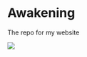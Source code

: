 # Awakening

The repo for my website

![](https://png.pngtree.com/png-clipart/20201223/ourlarge/pngtree-religious-bible-clipart-png-image_2637384.jpg)
